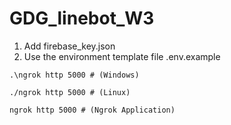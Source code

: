 # GDG_linebot_W3
1. Add firebase_key.json
2. Use the environment template file .env.example  
```
.\ngrok http 5000 # (Windows)
```
```
./ngrok http 5000 # (Linux)
```
```
ngrok http 5000 # (Ngrok Application)
```
